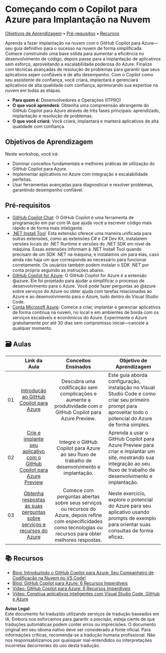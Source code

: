 # Começando com o Copilot para Azure para Implantação na Nuvem

[Objetivos de Aprendizagem](../../../06-Using-GitHub-Copilot-for-Azure-to-Deploy-to-Cloud) • [Pré-requisitos](../../../06-Using-GitHub-Copilot-for-Azure-to-Deploy-to-Cloud) • [Recursos](../../../06-Using-GitHub-Copilot-for-Azure-to-Deploy-to-Cloud)

Aprenda a fazer implantação na nuvem com o GitHub Copilot para Azure—seu guia definitivo para o sucesso na nuvem de forma simplificada. Comece construindo uma base sólida para aumentar a eficiência no desenvolvimento de código, depois passe para a implantação de aplicativos sem esforço, aproveitando a escalabilidade poderosa do Azure. Finalize com técnicas avançadas de resolução de problemas para garantir que seus aplicativos sejam confiáveis e de alto desempenho. Com o Copilot como seu assistente de confiança, você criará, implantará e gerenciará aplicativos de alta qualidade com confiança, aprimorando sua expertise na nuvem em todas as etapas.

- **Para quem é**: Desenvolvedores e Operações (ITPRO)
- **O que você aprenderá**: Obtenha uma compreensão abrangente do GitHub Copilot para Azure através de três fases principais: aprendizado, implantação e resolução de problemas.
- **O que você criará**: Você criará, implantará e manterá aplicativos de alta qualidade com confiança.

<a name="Learn"/>

## Objetivos de Aprendizagem

Neste workshop, você irá:

- Dominar conceitos fundamentais e melhores práticas de utilização do GitHub Copilot para Azure.
- Implementar aplicativos no Azure com integração e escalabilidade perfeitas.
- Usar ferramentas avançadas para diagnosticar e resolver problemas, garantindo desempenho confiável.

<a name="pre-req"/>

## Pré-requisitos

- [GitHub Copilot Chat](https://marketplace.visualstudio.com/items?itemName=GitHub.copilot): O GitHub Copilot é uma ferramenta de programação em par com IA que ajuda você a escrever código mais rápido e de forma mais inteligente.
- [.NET Install Tool](https://marketplace.visualstudio.com/items?itemName=ms-dotnettools.vscode-dotnet-runtime): Esta extensão oferece uma maneira unificada para outras extensões, como as extensões C# e C# Dev Kit, instalarem versões locais do .NET Runtime e versões do .NET SDK em nível de máquina. Essas extensões informam à .NET Install Tool quando precisam de um SDK .NET na máquina, e instalamos um para elas, caso ainda não haja um que corresponda ao necessário para funcionar corretamente. Os usuários também podem instalar o SDK .NET por conta própria seguindo as instruções abaixo.
- [GitHub Copilot for Azure](https://marketplace.visualstudio.com/items?itemName=ms-azuretools.vscode-azure-github-copilot): O GitHub Copilot for Azure é a extensão @azure. Ele foi projetado para ajudar a simplificar o processo de desenvolvimento para o Azure. Você pode fazer perguntas ao @azure sobre serviços do Azure ou obter ajuda com tarefas relacionadas ao Azure e ao desenvolvimento para o Azure, tudo dentro do Visual Studio Code.
- [Conta Microsoft Azure](https://azure.microsoft.com/pricing/purchase-options/azure-account): Comece a criar, implantar e gerenciar aplicativos de forma contínua na nuvem, no local e em ambientes de borda com os serviços escaláveis e econômicos do Azure. Experimente o Azure gratuitamente por até 30 dias sem compromisso inicial—cancele a qualquer momento.

<a name="book"/>

## 🗃️ Aulas
|       |              Link da Aula              |                       Conceitos Ensinados                       |                     Objetivo de Aprendizagem                 |                             
| :---: | :------------------------------------: | :------------------------------------------------------------: | ----------------------------------------------------------- |
| 01 | [Introdução ao GitHub Copilot para Azure](https://github.com/microsoft/mastering-github-copilot-for-dotnet-csharp-developers/blob/main/06-Using-GitHub-Copilot-for-Azure-to-Deploy-to-Cloud/01-Getting-Started-with-GitHub-Copilot-for-Azure.md) | Descubra uma codificação sem complicações e aumente a produtividade com o GitHub Copilot para Azure Preview. | Este guia aborda configuração, instalação no Visual Studio Code e como criar seu primeiro prompt para aproveitar todo o potencial do Azure de forma simples.                    |
| 02 | [Crie e implante seu aplicativo com o GitHub Copilot para Azure Preview](https://github.com/microsoft/mastering-github-copilot-for-dotnet-csharp-developers/blob/main/06-Using-GitHub-Copilot-for-Azure-to-Deploy-to-Cloud/02-Build-and-deploy-your-application-with-GitHub-Copilot-for-Azure.md) | Integre o GitHub Copilot para Azure ao seu fluxo de trabalho de desenvolvimento e implantação. | Aprenda a usar o GitHub Copilot para Azure Preview para criar e implantar um site, mostrando sua integração ao seu fluxo de trabalho de desenvolvimento e implantação. | 
| 03 | [Obtenha respostas às suas perguntas sobre serviços e recursos do Azure](https://github.com/microsoft/mastering-github-copilot-for-dotnet-csharp-developers/blob/main/06-Using-GitHub-Copilot-for-Azure-to-Deploy-to-Cloud/03-Get-Answers-to-your-Questions-about-Azure-Services-and-Resources.md) | Comece com perguntas abertas sobre seus serviços ou recursos do Azure, depois refine com especificidades como tecnologias ou recursos para obter melhores respostas. | Neste exercício, explore o potencial do Azure para seu aplicativo usando prompts de exemplo para orientar suas consultas de forma eficaz. | 

## :books: Recursos

- [Blog: Introduzindo o GitHub Copilot para Azure: Seu Companheiro de Codificação na Nuvem no VS Code!](https://techcommunity.microsoft.com/t5/microsoft-developer-community/introducing-github-copilot-for-azure-your-cloud-coding-companion/ba-p/4127644)
- [Blog: GitHub Copilot para Azure: 6 Recursos Imperdíveis](https://techcommunity.microsoft.com/t5/microsoft-developer-community/github-copilot-for-azure-6-must-try-features/ba-p/4283126)
- [Vídeo: GitHub Copilot para Azure: 6 Recursos Imperdíveis](https://youtube.com/playlist?list=PLlrxD0HtieHgdwrN6ooxApdfBKTJK7465&si=9rl-kNItvFPeqhwa)
- [Vídeo: Construa aplicativos inteligentes com Visual Studio Code, GitHub e Azure](https://youtu.be/30OpmbWL1t8?si=FvkRqa-wxTHaU3qA&t=1024)

**Aviso Legal**:  
Este documento foi traduzido utilizando serviços de tradução baseados em IA. Embora nos esforcemos para garantir a precisão, esteja ciente de que traduções automáticas podem conter erros ou imprecisões. O documento original em seu idioma nativo deve ser considerado a fonte oficial. Para informações críticas, recomenda-se a tradução humana profissional. Não nos responsabilizamos por quaisquer mal-entendidos ou interpretações incorretas decorrentes do uso desta tradução.